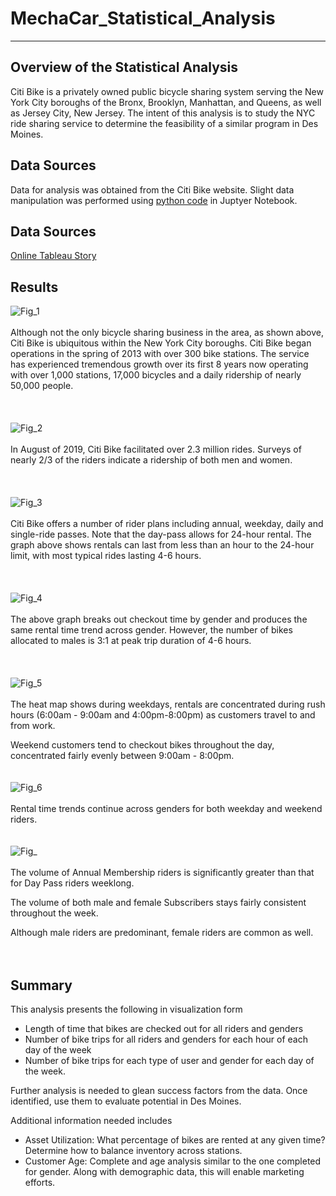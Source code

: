 # MechaCar_Statistical_Analysis
----------------------------------------------------------------------------------

## Overview of the Statistical Analysis 
Citi Bike is a privately owned public bicycle sharing system serving the New York City boroughs of the Bronx, Brooklyn, Manhattan, and Queens, as well as Jersey City, New Jersey. The intent of this analysis is to study the NYC ride sharing service to determine the feasibility of a similar program in Des Moines.  

## Data Sources
Data for analysis was obtained from the Citi Bike website. Slight data manipulation was performed using [python code](NYC_CitiBike_Challenge.ipynb) in Juptyer Notebook.  

## Data Sources
[Online Tableau Story](https://public.tableau.com/profile/mike.hankinson#!/vizhome/Module14_Challenge_Deliverable2/StoryCitiBike?publish=yes)


## Results


![Fig_1](Pictures/6Map.PNG)
<br>
<br>
Although not the only bicycle sharing business in the area, as shown above, Citi Bike is ubiquitous within the New York City boroughs.  Citi Bike began operations in the spring of 2013 with over 300 bike stations.  The service has experienced tremendous growth over its first 8 years now operating with over 1,000 stations, 17,000 bicycles and a daily ridership of nearly 50,000 people.  
<br>
<br>
<br>
![Fig_2](Pictures/7PieGender.PNG)
<br>
<br>
In August of 2019, Citi Bike facilitated over 2.3 million rides. Surveys of nearly 2/3 of the riders indicate a ridership of both men and women.  
<br>
<br>
<br>
![Fig_3](Pictures/1CheckoutTimeAllRiders.PNG)
<br>
<br>
Citi Bike offers a number of rider plans including annual, weekday, daily and single-ride passes. Note that the day-pass allows for 24-hour rental.  The graph above shows rentals can last from less than an hour to the 24-hour limit, with most typical rides lasting 4-6 hours.     
<br>
<br>
<br>
![Fig_4](Pictures/2CheckoutTimeGender.PNG)
<br>
<br>
The above graph breaks out checkout time by gender and produces the same rental time trend across gender.  However, the number of bikes allocated to males is 3:1 at peak trip duration of 4-6 hours.  
<br>
<br>
<br>
![Fig_5](Pictures/3TripsByWeekdayPerHour.PNG)
<br>
<br>
The heat map shows during weekdays, rentals are concentrated during rush hours (6:00am - 9:00am and 4:00pm-8:00pm) as customers travel to and from work.  

Weekend customers tend to checkout bikes throughout the day, concentrated fairly evenly between 9:00am - 8:00pm.
<br>
<br>
<br>
![Fig_6](Pictures/4TripsByWeekdayPerGender.PNG)
<br>
<br>
Rental time trends continue across genders for both weekday and weekend riders.
<br>
<br>
<br>
![Fig_](Pictures/5TripsByGenderByWeekday.PNG)
<br>
<br>
The volume of Annual Membership riders is significantly greater than that for Day Pass riders weeklong.  

The volume of both male and female Subscribers stays fairly consistent throughout the week.  

Although male riders are predominant, female riders are common as well.   
<br>
<br>
## Summary
This analysis presents the following in visualization form

* Length of time that bikes are checked out for all riders and genders
* Number of bike trips for all riders and genders for each hour of each day of the week
* Number of bike trips for each type of user and gender for each day of the week.

Further analysis is needed to glean success factors from the data.  Once identified, use them to evaluate potential in Des Moines.  

Additional information needed includes
* Asset Utilization:  What percentage of bikes are rented at any given time? Determine how to balance inventory across stations.  
* Customer Age: Complete and age analysis similar to the one completed for gender.  Along with demographic data, this will enable marketing efforts.  
